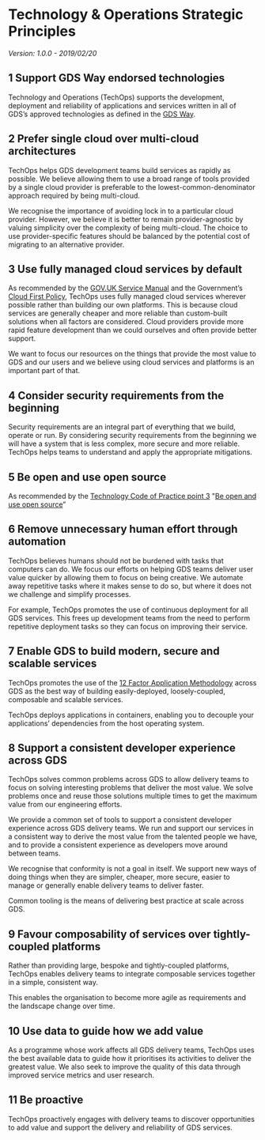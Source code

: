 # Technology & Operations Strategic Principles
_Version: 1.0.0 - 2019/02/20_
## 1 Support GDS Way endorsed technologies
Technology and Operations (TechOps) supports the development, deployment and reliability of applications and services written in all of GDS’s approved technologies as defined in the [GDS Way](https://gds-way.cloudapps.digital/).

## 2 Prefer single cloud over multi-cloud architectures
TechOps helps GDS development teams build services as rapidly as possible. We believe allowing them to use a broad range of tools provided by a single cloud provider is preferable to the lowest-common-denominator approach required by being multi-cloud.

We recognise the importance of avoiding lock in to a particular cloud provider. However, we believe it is better to remain provider-agnostic by valuing simplicity over the complexity of being multi-cloud. The choice to use provider-specific features should be balanced by the potential cost of migrating to an alternative provider.

## 3 Use fully managed cloud services by default
As recommended by the [GOV.UK Service Manual](https://www.gov.uk/service-manual/technology/deciding-how-to-host-your-service) and the Government’s [Cloud First Policy](https://www.gov.uk/guidance/government-cloud-first-policy), TechOps uses fully managed cloud services wherever possible rather than building our own platforms. This is because cloud services are generally cheaper and more reliable than custom-built solutions when all factors are considered. Cloud providers provide more rapid feature development than we could ourselves and often provide better support.

We want to focus our resources on the things that provide the most value to GDS and our users and we believe using cloud services and platforms is an important part of that.

## 4 Consider security requirements from the beginning
Security requirements are an integral part of everything that we build, operate or run. By considering security requirements from the beginning we will have a system that is less complex, more secure and more reliable. TechOps helps teams to understand and apply the appropriate mitigations.

## 5 Be open and use open source
As recommended by the [Technology Code of Practice point 3](https://www.gov.uk/government/publications/technology-code-of-practice/technology-code-of-practice#be-open-and-use-open-source) "[Be open and use open source](https://www.gov.uk/guidance/be-open-and-use-open-source)”

## 6 Remove unnecessary human effort through automation
TechOps believes humans should not be burdened with tasks that computers can do. We focus our efforts on helping GDS teams deliver user value quicker by allowing them to focus on being creative. We automate away repetitive tasks where it makes sense to do so, but where it does not we challenge and simplify processes.

For example, TechOps promotes the use of continuous deployment for all GDS services. This frees up development teams from the need to perform repetitive deployment tasks so they can focus on improving their service.

## 7 Enable GDS to build modern, secure and scalable services
TechOps promotes the use of the [12 Factor Application Methodology](https://12factor.net) across GDS as the best way of building easily-deployed, loosely-coupled, composable and scalable services.

TechOps deploys applications in containers, enabling you to decouple your applications’ dependencies from the host operating system.

## 8 Support a consistent developer experience across GDS
TechOps solves common problems across GDS to allow delivery teams to focus on solving interesting problems that deliver the most value. We solve problems once and reuse those solutions multiple times to get the maximum value from our engineering efforts.

We provide a common set of tools to support a consistent developer experience across GDS delivery teams. We run and support our services in a consistent way to derive the most value from the talented people we have, and to provide a consistent experience as developers move around between teams.

We recognise that conformity is not a goal in itself. We support new ways of doing things when they are simpler, cheaper, more secure, easier to manage or generally enable delivery teams to deliver faster.

Common tooling is the means of delivering best practice at scale across GDS.

## 9 Favour composability of services over tightly-coupled platforms
Rather than providing large, bespoke and tightly-coupled platforms, TechOps enables delivery teams to integrate composable services together in a simple, consistent way.

This enables the organisation to become more agile as requirements and the landscape change over time.

## 10 Use data to guide how we add value
As a programme whose work affects all GDS delivery teams, TechOps uses the best available data to guide how it prioritises its activities to deliver the greatest value. We also seek to improve the quality of this data through improved service metrics and user research.

## 11 Be proactive
TechOps proactively engages with delivery teams to discover opportunities to add value and support the delivery and reliability of GDS services.
